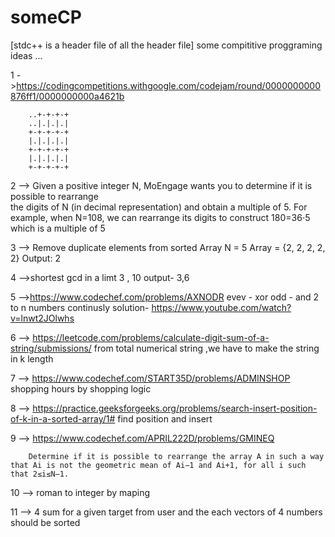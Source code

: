 # someCP
[stdc++ is a header file of all the header file]
some compititive proggraming ideas ...

1 ->https://codingcompetitions.withgoogle.com/codejam/round/0000000000876ff1/0000000000a4621b
      
        ..+-+-+-+
        ..|.|.|.|
        +-+-+-+-+
        |.|.|.|.|
        +-+-+-+-+
        |.|.|.|.|
        +-+-+-+-+

2 --> Given a positive integer N, MoEngage wants you to determine if it is possible  to rearrange             
                the digits of N (in decimal representation) and obtain a multiple of 5.
                For example, when N=108, we can rearrange its digits to construct 180=36⋅5 which is a multiple of 5

3 --> Remove duplicate elements from sorted Array
                N = 5
        Array = {2, 2, 2, 2, 2}
        Output: 2

4 -->shortest gcd in a limt
        3 , 10
        output- 3,6

5 -->https://www.codechef.com/problems/AXNODR
        evev - xor
        odd - and 
        2 to n numbers continusly
       solution- https://www.youtube.com/watch?v=lnwt2JOlwhs

       
6 --> https://leetcode.com/problems/calculate-digit-sum-of-a-string/submissions/
        from total numerical string ,we have to make the string in k length 
       
7 --> https://www.codechef.com/START35D/problems/ADMINSHOP
        shopping hours by shopping logic 

8 --> https://practice.geeksforgeeks.org/problems/search-insert-position-of-k-in-a-sorted-array/1#
                find position and insert

9 --> https://www.codechef.com/APRIL222D/problems/GMINEQ

        Determine if it is possible to rearrange the array A in such a way that Ai is not the geometric mean of Ai−1 and Ai+1, for all i such that 2≤i≤N−1.

10 --> roman to integer by maping


11 --> 4 sum for a given target from user 
        and the each vectors of 4 numbers should be sorted